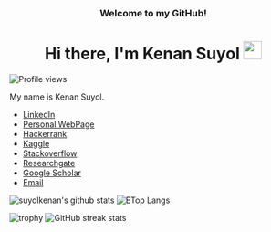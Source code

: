 
<!-- HEADER -->
<h3 align="center">
     <br>Welcome to my GitHub!
</h3>

<h1 align="center">Hi there, I'm Kenan Suyol </a> <img src="https://user-images.githubusercontent.com/64318469/176737130-33ef105d-385a-43e4-a68e-33ac3f19ab12.gif" height="32" /></h1>

![Profile views](https://gpvc.arturio.dev/suyolkenan)

My name is Kenan Suyol.


- [LinkedIn]()
- [Personal WebPage]()
- [Hackerrank]()
- [Kaggle]()
- [Stackoverflow]()
- [Researchgate]()
- [Google Scholar]()
- [Email](mailto:kenan.suyol@gmail.com)

<p float="center">
  <img  src="https://github-readme-stats.vercel.app/api?username=suyolkenan&show_icons=true" alt="suyolkenan's github stats" />
  <img  src="https://github-readme-stats.vercel.app/api/top-langs/?username=suyolkenan&layout=compact&hide=html,css" alt="ETop Langs" />
</p>

![trophy](https://github-profile-trophy.vercel.app/?username=suyolkenan)
![GitHub streak stats](https://github-readme-streak-stats.herokuapp.com/?user=suyolkenan)  


<!--
**suyolkenan/suyolkenan** is a ✨ _special_ ✨ repository because its `README.md` (this file) appears on your GitHub profile.

Here are some ideas to get you started:

- 🔭 I’m currently working on ...
- 🌱 I’m currently learning ...
- 👯 I’m looking to collaborate on ...
- 🤔 I’m looking for help with ...
- 💬 Ask me about ...
- 📫 How to reach me: ...
- 😄 Pronouns: ...
- ⚡ Fun fact: ...
-->
